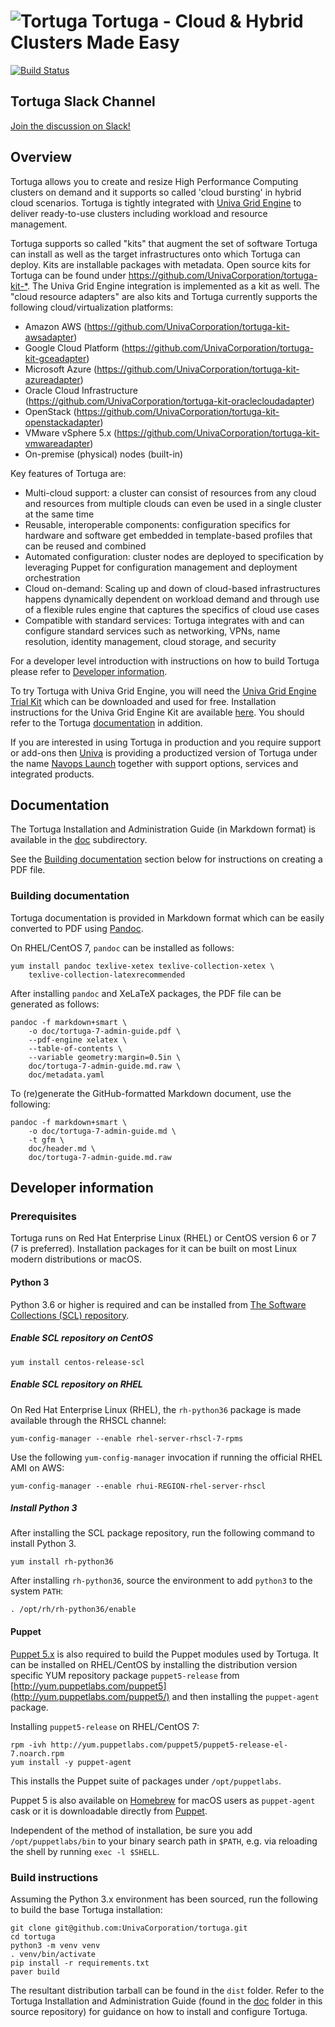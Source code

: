 # ![Tortuga](http://www.univa.com/img/tortuga_icon-rgb.png?utm_source=Tortuga%20GitHub&utm_medium=Img&utm_campaign=Tortuga%20on%20GitHub&utm_content=Tortuga%20GitHub) Tortuga - Cloud & Hybrid Clusters Made Easy

[![Build Status](https://travis-ci.org/UnivaCorporation/tortuga.svg?branch=master)](https://travis-ci.org/UnivaCorporation/tortuga)

## Tortuga Slack Channel

[Join the discussion on Slack!](https://join.slack.com/t/tortugaproject/shared_invite/enQtMzM1MDU3ODk0MjI2LThjYTNkNzFiMDc1NzdjYmJhMGZhZGI5ZDIzMzUwODBkNzU3ZDBmMGY3NzE3ZmVlNDVhMmRiY2UxNGVjZmFiNzk)

## Overview

Tortuga allows you to create and resize High Performance Computing clusters on
demand and it supports so called 'cloud bursting' in hybrid cloud scenarios.
Tortuga is tightly integrated with [Univa Grid Engine](http://www.univa.com/products/) to deliver ready-to-use clusters
including workload and resource management.

Tortuga supports so called "kits" that augment the set of software Tortuga can install as well as
the target infrastructures onto which Tortuga can deploy. Kits are installable
packages with metadata. Open source kits for Tortuga can be found under <https://github.com/UnivaCorporation/tortuga-kit-*>. The Univa Grid Engine integration is implemented as a
kit as well. The "cloud resource adapters" are also kits and Tortuga
currently supports the following cloud/virtualization platforms:

* Amazon AWS (<https://github.com/UnivaCorporation/tortuga-kit-awsadapter>)
* Google Cloud Platform (<https://github.com/UnivaCorporation/tortuga-kit-gceadapter>)
* Microsoft Azure (<https://github.com/UnivaCorporation/tortuga-kit-azureadapter>)
* Oracle Cloud Infrastructure (<https://github.com/UnivaCorporation/tortuga-kit-oraclecloudadapter>)
* OpenStack (<https://github.com/UnivaCorporation/tortuga-kit-openstackadapter>)
* VMware vSphere 5.x (<https://github.com/UnivaCorporation/tortuga-kit-vmwareadapter>)
* On-premise (physical) nodes (built-in)

Key features of Tortuga are:

* Multi-cloud support: a cluster can consist of resources from any cloud and
  resources from multiple clouds can even be used in a single cluster at the
  same time
* Reusable, interoperable components: configuration specifics for hardware and
  software get embedded in template-based profiles that can be reused and
  combined
* Automated configuration: cluster nodes are deployed to specification by
  leveraging Puppet for configuration management and deployment orchestration
* Cloud on-demand: Scaling up and down of cloud-based infrastructures happens
  dynamically dependent on workload demand and through use of a flexible rules
  engine that captures the specifics of cloud use cases
* Compatible with standard services: Tortuga integrates with and can configure
  standard services such as networking, VPNs, name resolution, identity
  management, cloud storage, and security

For a developer level introduction with instructions on how to build Tortuga
please refer to [Developer information](#developer-information).

To try Tortuga with Univa Grid Engine, you will need the [Univa Grid Engine Trial Kit](http://www.univa.com/resources/univa-navops-launch-trial-kits.php) which
can be downloaded and used for free. Installation instructions for the Univa Grid Engine Kit are available [here](https://github.com/UnivaCorporation/tortuga-kit-uge/blob/master/doc/tortuga-kit-uge.md). You should refer to the Tortuga [documentation](#documentation) in addition.

If you are interested in using Tortuga in production and you require support or
add-ons then [Univa](http://univa.com) is providing a productized version of
Tortuga under the name [Navops Launch](http://univa.com/products) together with
support options, services and integrated products.

## Documentation

The Tortuga Installation and Administration Guide (in Markdown format) is
available in the [doc](doc) subdirectory.

See the [Building documentation](#building-documentation) section below for
instructions on creating a PDF file.

### Building documentation

Tortuga documentation is provided in Markdown format which can be easily
converted to PDF using [Pandoc](https://pandoc.org).

On RHEL/CentOS 7, `pandoc` can be installed as follows:

```shell
yum install pandoc texlive-xetex texlive-collection-xetex \
    texlive-collection-latexrecommended
```

After installing `pandoc` and XeLaTeX packages, the PDF file can be generated
as follows:

```shell
pandoc -f markdown+smart \
    -o doc/tortuga-7-admin-guide.pdf \
    --pdf-engine xelatex \
    --table-of-contents \
    --variable geometry:margin=0.5in \
    doc/tortuga-7-admin-guide.md.raw \
    doc/metadata.yaml
```

To (re)generate the GitHub-formatted Markdown document, use the following:

```shell
pandoc -f markdown+smart \
    -o doc/tortuga-7-admin-guide.md \
    -t gfm \
    doc/header.md \
    doc/tortuga-7-admin-guide.md.raw
```

## Developer information

### Prerequisites

Tortuga runs on Red Hat Enterprise Linux (RHEL) or CentOS version 6 or 7 (7 is
preferred). Installation packages for it can be built on most Linux modern
distributions or macOS.

#### Python 3

Python 3.6 or higher is required and can be installed from [The Software Collections
(SCL) repository](https://wiki.centos.org/AdditionalResources/Repositories/SCL).

##### Enable SCL repository on CentOS

```shell
yum install centos-release-scl
```

##### Enable SCL repository on RHEL

On Red Hat Enterprise Linux (RHEL), the `rh-python36` package is made available
through the RHSCL channel:

```shell
yum-config-manager --enable rhel-server-rhscl-7-rpms
```

Use the following `yum-config-manager` invocation if running the official RHEL
AMI on AWS:

```shell
yum-config-manager --enable rhui-REGION-rhel-server-rhscl
```

##### Install Python 3

After installing the SCL package repository, run the following command to install Python 3.

```shell
yum install rh-python36
```

After installing `rh-python36`, source the environment to add `python3` to the system `PATH`:

```shell
. /opt/rh/rh-python36/enable
```

#### Puppet

[Puppet 5.x](https://puppet.com) is also required to build the Puppet modules used by
Tortuga. It can be installed on RHEL/CentOS by installing the distribution
version specific YUM repository package `puppet5-release` from
[http://yum.puppetlabs.com/puppet5](http://yum.puppetlabs.com/puppet5/) and
then installing the `puppet-agent` package.

Installing `puppet5-release` on RHEL/CentOS 7:

```shell
rpm -ivh http://yum.puppetlabs.com/puppet5/puppet5-release-el-7.noarch.rpm
yum install -y puppet-agent
```

This installs the Puppet suite of packages under `/opt/puppetlabs`.

Puppet 5 is also available on [Homebrew](https://brew.sh) for macOS users as `puppet-agent` cask or it is downloadable directly from [Puppet](https://puppet.com).

Independent of the method of installation, be sure you add `/opt/puppetlabs/bin` to your binary search path in `$PATH`, e.g. via reloading the shell by running `exec -l $SHELL`.

### Build instructions

Assuming the Python 3.x environment has been sourced, run the following to
build the base Tortuga installation:

    git clone git@github.com:UnivaCorporation/tortuga.git
    cd tortuga
    python3 -m venv venv
    . venv/bin/activate
    pip install -r requirements.txt
    paver build

The resultant distribution tarball can be found in the `dist` folder. Refer to
the Tortuga Installation and Administration Guide (found in the [doc](doc) folder in
this source repository) for guidance on how to install and configure Tortuga.
